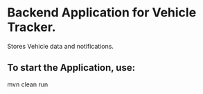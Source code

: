 # Backend Application for Vehicle Tracker. 
Stores Vehicle data and notifications.

## To start the Application, use:

mvn clean run
